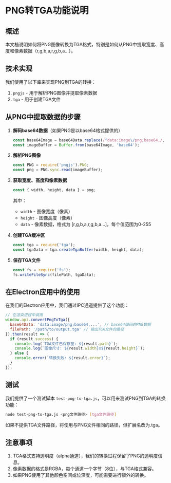 # PNG转TGA功能说明

## 概述

本文档说明如何将PNG图像转换为TGA格式，特别是如何从PNG中提取宽度、高度和像素数据（r,g,b,a,r,g,b,a...）。

## 技术实现

我们使用了以下库来实现PNG到TGA的转换：

1. `pngjs` - 用于解析PNG图像并提取像素数据
2. `tga` - 用于创建TGA文件

## 从PNG中提取数据的步骤

1. **解码base64数据**（如果PNG是以base64格式提供的）
   ```javascript
   const base64Image = base64Data.replace(/^data:image\/png;base64,/, '');
   const imageBuffer = Buffer.from(base64Image, 'base64');
   ```

2. **解析PNG图像**
   ```javascript
   const PNG = require('pngjs').PNG;
   const png = PNG.sync.read(imageBuffer);
   ```

3. **获取宽度、高度和像素数据**
   ```javascript
   const { width, height, data } = png;
   ```
   
   其中：
   - `width` - 图像宽度（像素）
   - `height` - 图像高度（像素）
   - `data` - 像素数据，格式为 [r,g,b,a,r,g,b,a...]，每个值范围为0-255

4. **创建TGA缓冲区**
   ```javascript
   const tga = require('tga');
   const tgaData = tga.createTgaBuffer(width, height, data);
   ```

5. **保存TGA文件**
   ```javascript
   const fs = require('fs');
   fs.writeFileSync(filePath, tgaData);
   ```

## 在Electron应用中的使用

在我们的Electron应用中，我们通过IPC通道提供了这个功能：

```javascript
// 在渲染进程中调用
window.api.convertPngToTga({
  base64Data: 'data:image/png;base64,...', // base64编码的PNG数据
  filePath: '/path/to/output.tga' // 输出TGA文件的路径
}).then(result => {
  if (result.success) {
    console.log(`TGA文件已保存至: ${result.path}`);
    console.log(`图像尺寸: ${result.width}x${result.height}`);
  } else {
    console.error(`转换失败: ${result.error}`);
  }
});
```

## 测试

我们提供了一个测试脚本 `test-png-to-tga.js`，可以用来测试PNG到TGA的转换功能：

```bash
node test-png-to-tga.js <png文件路径> [tga文件路径]
```

如果不提供TGA文件路径，将使用与PNG文件相同的路径，但扩展名改为.tga。

## 注意事项

1. TGA格式支持透明度（alpha通道），我们的转换过程保留了PNG的透明度信息。
2. 像素数据的格式是RGBA，每个通道一个字节（8位），与TGA格式兼容。
3. 如果PNG使用了其他颜色空间或位深度，可能需要进行额外的转换。
